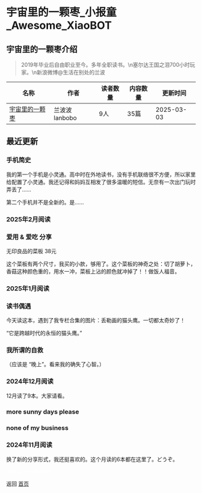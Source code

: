 # 宇宙里的一颗枣_小报童_Awesome_XiaoBOT

## 宇宙里的一颗枣介绍
> 2019年毕业后自由职业至今。多年全职读书。\n塞尔达王国之泪700小时玩家。\n新浪微博@生活在别处的兰波  
  


|名称|作者|读者数量|内容数量|更新时间|
|---|---|---|---|---|
|[宇宙里的一颗枣](https://xiaobot.net/p/floatingjujube?refer=0b133df9-27dc-423b-8101-639049001c13)|兰波波lanbobo|9人|35篇|2025-03-03|

## 最近更新
### 手机简史

我的第一个手机是小灵通。高中时在外地读书，没有手机联络很不方便，所以家里给配置了小灵通。我还记得和妈妈互相发了很多温暖的短信。无奈有一次出门玩时弄丢了……

第二个手机并不是全新的。是......

### 2025年2月阅读

### 爱用 & 爱吃 分享

无印良品的菜板 38元

这个菜板有两个尺寸，我买的小款，够用了。这个菜板的神奇之处：切了胡萝卜，香菇这种颜色重的，用水一冲，菜板上沾的颜色就冲掉了！！做饭人福音。

### 2025年1月阅读

### 读书偶遇

今天读这本，遇到了我专栏合集的图片：丢勒画的猫头鹰。一切都太奇妙了！

“它是跨越时代的永恒的猫头鹰。”

### 我所谓的自救

（应该是 “晚上”。看来我的确失了心智。）

### 2024年12月阅读

12月读了9本。大家请看。

### more sunny days please

### none of my business

### 2024年11月阅读

换了新的分享形式，我还挺喜欢的。这个月读的6本都在这里了。どうぞ。


<a href="https://github.com/Reno9527/awesome-xiaobot" style="color: white; text-decoration: none;">awesome-xiaobot</a>

返回 [首页](../README.md)
